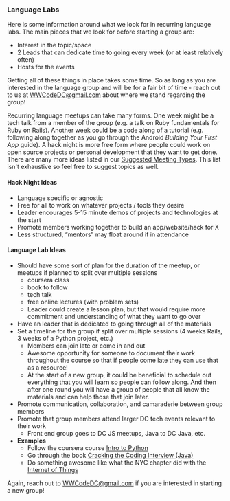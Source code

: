 ### Language Labs

Here is some information around what we look for in recurring language labs. The main pieces that we look for before starting a group are:

* Interest in the topic/space
* 2 Leads that can dedicate time to going every week (or at least relatively often)
* Hosts for the events

Getting all of these things in place takes some time. So as long as you are interested in the language group and will be for a fair bit of time - reach out to us at <WWCodeDC@gmail.com> about where we stand regarding the group!  

Recurring language meetups can take many forms. One week might be a tech talk from a member of the group (e.g. a talk on Ruby fundamentals for Ruby on Rails). Another week could be a code along of a tutorial (e.g. following along together as you go through the Android _Building Your First App_ guide). A hack night is more free form where people could work on open source projects or personal development that they want to get done. There are many more ideas listed in our [Suggested Meeting Types](https://github.com/womenwhocodedc/organization/blob/master/leadership-resources/Education/suggested-meeting-types.md). This list isn't exhaustive so feel free to suggest topics as well.  

#### Hack Night Ideas

* Language specific or agnostic
* Free for all to work on whatever projects / tools they desire
* Leader encourages 5-15 minute demos of projects and technologies at the start
* Promote members working together to build an app/website/hack for X
* Less structured, “mentors” may float around if in attendance

#### Language Lab Ideas

* Should have some sort of plan for the duration of the meetup, or meetups if planned to split over multiple sessions
	* coursera class
	* book to follow
	* tech talk
	* free online lectures (with problem sets)
	* Leader could create a lesson plan, but that would require more commitment and understanding of what they want to go over
* Have an leader that is dedicated to going through all of the materials
* Set a timeline for the group if split over multiple sessions (4 weeks Rails, 3 weeks of a Python project, etc.)
	* Members can join late or come in and out
	* Awesome opportunity for someone to document their work throughout the course so that if people come late they can use that as a resource!
	* At the start of a new group, it could be beneficial to schedule out everything that you will learn so people can follow along. And then after one round you will have a group of people that all know the materials and can help those that join later.
* Promote communication, collaboration, and camaraderie between group members
* Promote that group members attend larger DC tech events relevant to their work
	* Front end group goes to DC JS meetups, Java to DC Java, etc.    
* **Examples**
	* Follow the coursera course [Intro to Python](https://www.coursera.org/course/interactivepython)
	* Go through the book [Cracking the Coding Interview (Java)](http://www.amazon.com/Cracking-Coding-Interview-Programming-Questions/dp/098478280X)
	* Do something awesome like what the NYC chapter did with the [Internet of Things](http://www.meetup.com/WomenWhoCodeNYC/events/199804712/)

Again, reach out to <WWCodeDC@gmail.com> if you are interested in starting a new group!
